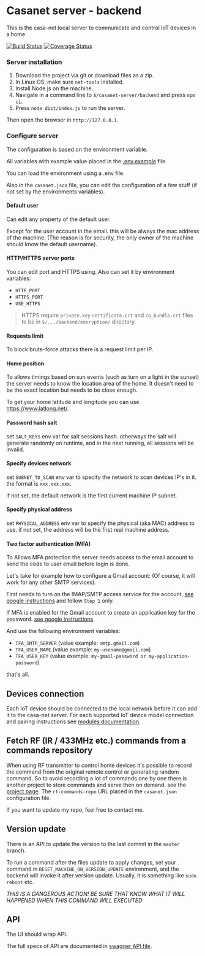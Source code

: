 # Casanet server - backend

This is the casa-net local server to communicate and control IoT devices in a home.

[![Build Status](https://travis-ci.org/casanet/casanet-server.svg?branch=master)](https://travis-ci.org/casanet/casanet-server)
[![Coverage Status](https://coveralls.io/repos/github/casanet/casanet-server/badge.svg?branch=master)](https://coveralls.io/github/casanet/casanet-server?branch=master)

### Server installation

1. Download the project via git or download files as a zip.
1. In Linux OS, make sure `net-tools` installed.
1. Install Node.js on the machine.
1. Navigate in a command line to `$/casanet-server/backend` and press `npm ci`.
1. Press `node dist/index.js` to run the server.

Then open the browser in `http://127.0.0.1`.

### Configure server

The configuration is based on the environment variable.

All variables with example value placed in the [.env.example](./.env.example) file.

You can load the environment using a .env file.

Also in the `casanet.json` file, you can edit the configuration of a few stuff (if not set by the environments variables).

#### Default user

Can edit any property of the default user.

Except for the user account in the email. this will be always the mac address of the machine.
(The reason is for security, the only owner of the machine should know the default username).

#### HTTP/HTTPS server ports

You can edit port and HTTPS using.
Also can set it by environment variables:

- `HTTP_PORT`
- `HTTPS_PORT`
- `USE_HTTPS`

> HTTPS require `private.key` `certificate.crt` and `ca_bundle.crt` files to be in `$/.../backend/encryption/` directory.

#### Requests limit

To block brute-force attacks there is a request limit per IP.

#### Home position

To allows timings based on sun events (such as turn on a light in the sunset) the server needs to know the location area of the home.
It doesn't need to be the exact location but needs to be close enough.

To get your home latitude and longitude you can use https://www.latlong.net/.

#### Password hash salt

set `SALT_KEYS` env var for salt sessions hash. otherways the salt will generate randomly on runtime, and in the next running, all sessions will be invalid.

#### Specify devices network

set `SUBNET_TO_SCAN` env var to specify the network to scan devices IP's in it. the format is `xxx.xxx.xxx`.

if not set, the default network is the first current machine IP subnet.

#### Specify physical address

set `PHYSICAL_ADDRESS` env var to specify the physical (aka MAC) address to use.
if not set, the address will be the first real machine address.

#### Two factor authentication (MFA)

To Allows MFA protection the server needs access to the email account to send the code to user email before login is done.

Let's take for example how to configure a Gmail account: (Of course, it will work for any other SMTP services).

First needs to turn on the IMAP/SMTP access service for the account, [see google instructions](https://support.google.com/mail/answer/7126229) and follow `Step 1` only.

If MFA is enabled for the Gmail account to create an application key for the password. [see google instructions](https://support.google.com/accounts/answer/185833).

And use the following environment variables:

- `TFA_SMTP_SERVER` (value example: `smtp.gmail.com`)
- `TFA_USER_NAME` (value example: `my-usename@gmail.com`)
- `TFA_USER_KEY` (value example: `my-gmail-password or my-application-password`)

that's all.

## Devices connection

Each IoT device should be connected to the local network before it can add it to the casa-net server.
For each supported IoT device model connection and pairing instructions see [modules documentation](./src/modules/README.md).

## Fetch RF (IR / 433MHz etc.) commands from a commands repository

When using RF transmitter to control home devices it's possible to record the command from the original remote control or generating random command.
So to avoid recording a lot of commands one by one there is another project to store commands and serve then on demand. see the [project page](https://github.com/casanet/rf-commands-repo).
The `rf-commands-repo` URL placed in the `casanet.json` configuration file.

If you want to update my repo, feel free to contact me.

## Version update
There is an API to update the version to the last commit in the `master` branch.

To run a command after the files update to apply changes,
set your command in `RESET_MACHINE_ON_VERSION_UPDATE` environment, and the backend will invoke it after version update.
Usually, it is something like `sudo reboot` etc.

*THIS IS A DANGEROUS ACTION! BE SURE THAT KNOW WHAT IT WILL HAPPENED WHEN THIS COMMAND WILL EXECUTED*

## API

The UI should wrap API.

The full specs of API are documented in [swagger API file](./swagger.yaml).
